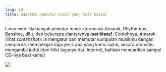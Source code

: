 ```yaml
---
lang: id
title: Dapatkan pemutar musik yang luar biasa!
---
```


Linux memiliki banyak pemutar musik (termasuk Amarok, Rhythmbox, Banshee, dll.), dan beberapa diantaranya <b>luar biasa!</b>. Contohnya, Amarok (lihat <i>screenshot</i>): ia mengatur dan memutar kumpulan musikmu dengan sempurna, mempelajari lagu jenis apa yang kamu sukai, secara otomatis mengambil judul (dan lirik) lagunya dari internet, bahkan mencarikan sampul CD-nya buat kamu!

<img src="Images/amarok.png" />





